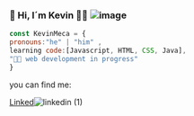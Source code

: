 ### 👋 Hi, I´m Kevin 👨‍💻 ![image](https://user-images.githubusercontent.com/119716838/219827573-89fab963-344d-4b60-abc2-a393a3cedd61.png)


```js 
const KevinMeca = {
pronouns:"he" | "him" ,
learning code:[Javascript, HTML, CSS, Java],
"👨‍💻 web development in progress"
}
```

you can find me:

[Linked](https://www.linkedin.com/in/kevin-meca)![linkedin (1)](https://user-images.githubusercontent.com/119716838/219820793-2499f366-dad6-48de-9313-adcf9e9df823.png)



<!--
**KevinMecca/KevinMecca** is a ✨ _special_ ✨ repository because its `README.md` (this file) appears on your GitHub profile.

Here are some ideas to get you started:

- 🔭 I’m currently working on ...
- 🌱 I’m currently learning ...
- 👯 I’m looking to collaborate on ...
- 🤔 I’m looking for help with ...
- 💬 Ask me about ...
- 📫 How to reach me: ...
- 😄 Pronouns: ...
- ⚡ Fun fact: ...
-->
